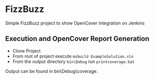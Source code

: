 # FizzBuzz
Simple FizzBuzz project to show OpenCover integration on Jenkins

## Execution and OpenCover Report Generation

* Clone Project
* From root of project execute `msbuild ExampleSolution.sln`
* From the output directory `bin\Debug` run `printcoverage.bat`

Output can be found in bin\Debug\coverage.
